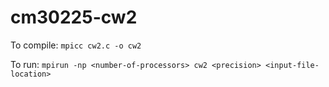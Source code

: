 # cm30225-cw2

To compile: `mpicc cw2.c -o cw2`

To run: `mpirun -np <number-of-processors> cw2 <precision> <input-file-location>`
